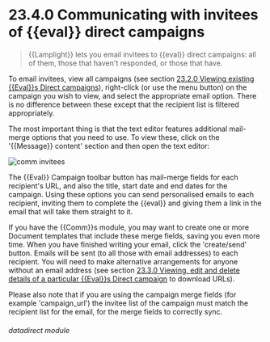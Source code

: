 # 23.4.0    Communicating with invitees of {{eval}} direct campaigns

> {{Lamplight}} lets you email invitees to {{eval}} direct campaigns: all of them, those that haven't responded, or those that have. 

To email invitees, view all campaigns (see section [23.2.0  Viewing existing {{Eval}}s Direct campaigns](/help/index/v/{{version}}/p/23.2.0)), right-click (or use the menu button) on the campaign you wish to view, and select the appropriate email option. There is no difference between these except that the recipient list is filtered appropriately.

The most important thing is that the text editor features additional mail-merge options that you need to use. To view these, click on the '{{Message}} content' section and then open the text editor: 

![comm invitees]({{imgpath}}674a.png)

The {{Eval}} Campaign toolbar button has mail-merge fields for each recipient's URL, and also the title, start date and end dates for the campaign. Using these options you can send personalised emails to each recipient, inviting them to complete the {{eval}} and giving them a link in the email that will take them straight to it.

If you have the {{Comm}}s module, you may want to create one or more Document templates that include these merge fields, saving you even more time. When you have finished writing your email, click the 'create/send' button. Emails will be sent (to all those with email addresses) to each recipient. You will need to make alternative arrangements for anyone without an email address (see section [23.3.0  Viewing, edit and delete details of a particular {{Eval}}s Direct campaign](/help/index/v/{{version}}/p/23.3.0) to download URLs). 

Please also note that if you are using the campaign merge fields (for example 'campaign_url') the invitee list of the campaign must match the recipient list for the email, for the merge fields to correctly sync. 

###### datadirect module

